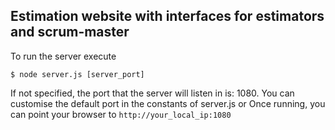 ## Estimation website with interfaces for estimators and scrum-master


To run the server execute 

`$ node server.js [server_port]`

If not specified, the port that the server will listen in is: 1080. You can customise the default port in the constants of server.js or 
Once running, you can point your browser to `http://your_local_ip:1080`


